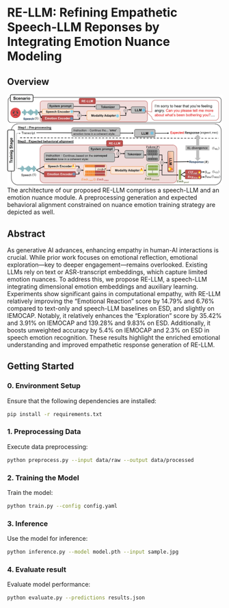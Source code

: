 # RE-LLM: Refining Empathetic Speech-LLM Reponses by Integrating Emotion Nuance Modeling

## Overview

![framework](Framework.jpg)
The architecture of our proposed RE-LLM comprises a speech-LLM and an emotion nuance module. A preprocessing generation and expected behavioral alignment constrained on nuance emotion training strategy are depicted as well.

## Abstract
As generative AI advances, enhancing empathy in human-AI interactions is crucial. While prior work focuses on emotional reflection, emotional exploration—key to deeper engagement—remains overlooked. Existing LLMs rely on text or ASR-transcript embeddings, which capture limited emotion nuances. To address this, we propose RE-LLM, a speech-LLM integrating dimensional emotion embeddings and auxiliary learning. Experiments show significant gains in computational empathy, with RE-LLM relatively improving the “Emotional Reaction” score by 14.79% and 6.76% compared to text-only and speech-LLM baselines on ESD, and slightly on IEMOCAP. Notably, it relatively enhances the “Exploration” score by 35.42% and 3.91% on IEMOCAP and 139.28% and 9.83% on ESD. Additionally, it boosts unweighted accuracy by 5.4% on IEMOCAP and 2.3% on ESD in speech emotion recognition. These results highlight the enriched emotional understanding and improved empathetic response generation of RE-LLM.

## Getting Started
### 0. Environment Setup
Ensure that the following dependencies are installed:
```bash
pip install -r requirements.txt
```
### 1. Preprocessing Data

Execute data preprocessing:

```bash
python preprocess.py --input data/raw --output data/processed
```

### 2. Training the Model

Train the model:

```bash
python train.py --config config.yaml
```

### 3. Inference

Use the model for inference:

```bash
python inference.py --model model.pth --input sample.jpg
```

### 4. Evaluate result

Evaluate model performance:

```bash
python evaluate.py --predictions results.json
```
